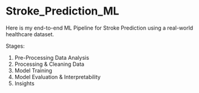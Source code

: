 # Stroke_Prediction_ML


Here is my end-to-end ML Pipeline for Stroke Prediction using a real-world healthcare dataset.

Stages:
1. Pre-Processing Data Analysis
2. Processing & Cleaning Data
3. Model Training
4. Model Evaluation & Interpretability
5. Insights
